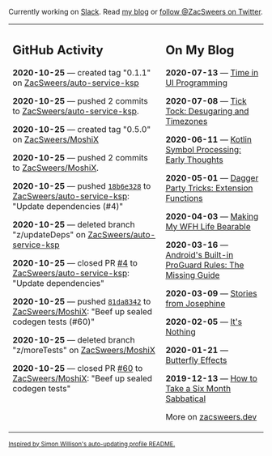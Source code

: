 Currently working on [Slack](https://slack.com/). Read [my blog](https://zacsweers.dev/) or [follow @ZacSweers on Twitter](https://twitter.com/ZacSweers).

<table><tr><td valign="top" width="60%">

## GitHub Activity
<!-- githubActivity starts -->
**2020-10-25** — created tag "0.1.1" on [ZacSweers/auto-service-ksp](https://api.github.com/repos/ZacSweers/auto-service-ksp)

**2020-10-25** — pushed 2 commits to [ZacSweers/auto-service-ksp](https://api.github.com/repos/ZacSweers/auto-service-ksp).

**2020-10-25** — created tag "0.5.0" on [ZacSweers/MoshiX](https://api.github.com/repos/ZacSweers/MoshiX)

**2020-10-25** — pushed 2 commits to [ZacSweers/MoshiX](https://api.github.com/repos/ZacSweers/MoshiX).

**2020-10-25** — pushed [`18b6e328`](https://github.com/ZacSweers/auto-service-ksp/commit/18b6e32866ebae8c97fba2b4727c02fdae7d4c93) to [ZacSweers/auto-service-ksp](https://api.github.com/repos/ZacSweers/auto-service-ksp): "Update dependencies (#4)"

**2020-10-25** — deleted branch "z/updateDeps" on [ZacSweers/auto-service-ksp](https://api.github.com/repos/ZacSweers/auto-service-ksp)

**2020-10-25** — closed PR [#4](https://api.github.com/repos/ZacSweers/auto-service-ksp/pulls/4) to [ZacSweers/auto-service-ksp](https://api.github.com/repos/ZacSweers/auto-service-ksp): "Update dependencies"

**2020-10-25** — pushed [`81da8342`](https://github.com/ZacSweers/MoshiX/commit/81da83421782963eb2f5571d0c07315a332bec84) to [ZacSweers/MoshiX](https://api.github.com/repos/ZacSweers/MoshiX): "Beef up sealed codegen tests (#60)"

**2020-10-25** — deleted branch "z/moreTests" on [ZacSweers/MoshiX](https://api.github.com/repos/ZacSweers/MoshiX)

**2020-10-25** — closed PR [#60](https://api.github.com/repos/ZacSweers/MoshiX/pulls/60) to [ZacSweers/MoshiX](https://api.github.com/repos/ZacSweers/MoshiX): "Beef up sealed codegen tests"
<!-- githubActivity ends -->
</td><td valign="top" width="40%">

## On My Blog
<!-- blog starts -->
**2020-07-13** — [Time in UI Programming](https://www.zacsweers.dev/time-in-ui/)

**2020-07-08** — [Tick Tock: Desugaring and Timezones](https://www.zacsweers.dev/ticktock-desugaring-timezones/)

**2020-06-11** — [Kotlin Symbol Processing: Early Thoughts](https://www.zacsweers.dev/kotlin-symbol-processor-early-thoughts/)

**2020-05-01** — [Dagger Party Tricks: Extension Functions](https://www.zacsweers.dev/dagger-party-tricks-extension-functions/)

**2020-04-03** — [Making My WFH Life Bearable](https://www.zacsweers.dev/making-wfh-life-bearable/)

**2020-03-16** — [Android's Built-in ProGuard Rules: The Missing Guide](https://www.zacsweers.dev/android-proguard-rules/)

**2020-03-09** — [Stories from Josephine](https://www.zacsweers.dev/stories-from-josephine/)

**2020-02-05** — [It's Nothing](https://www.zacsweers.dev/its-nothing/)

**2020-01-21** — [Butterfly Effects](https://www.zacsweers.dev/butterfly-effects/)

**2019-12-13** — [How to Take a Six Month Sabbatical](https://www.zacsweers.dev/how-to-take-a-six-month-sabbatical/)
<!-- blog ends -->
More on [zacsweers.dev](https://zacsweers.dev/)
</td></tr></table>

<sub><a href="https://simonwillison.net/2020/Jul/10/self-updating-profile-readme/">Inspired by Simon Willison's auto-updating profile README.</a></sub>